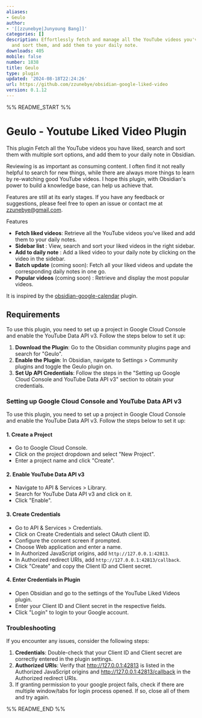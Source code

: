 ```yaml
---
aliases:
- Geulo
author:
- '[[zzunebye|Junyoung Bang]]'
categories: []
description: Effortlessly fetch and manage all the YouTube videos you've liked, search
  and sort them, and add them to your daily note.
downloads: 405
mobile: false
number: 1838
title: Geulo
type: plugin
updated: '2024-08-18T22:24:26'
url: https://github.com/zzunebye/obsidian-google-liked-video
version: 0.1.12
---
```


%% README_START %%

# Geulo - Youtube Liked Video Plugin


This plugin Fetch all the YouTube videos you have liked, search and sort them with multiple sort options, and add them to your daily note in Obsidian.

Reviewing is as important as consuming content. I often find it not really helpful to search for new things, while there are always more things to learn by re-watching good YouTube videos. I hope this plugin, with Obsidian's power to build a knowledge base, can help us achieve that.

Features are still at its early stages. If you have any feedback or suggestions, please feel free to open an issue or contact me at [zzunebye@gmail.com](mailto:zzunebye@gmail.com).


Features
- **Fetch liked videos**: Retrieve all the YouTube videos you've liked and add them to your daily notes.
- **Sidebar list** : View, search and sort your liked videos in the right sidebar.
- **Add to daily note** : Add a liked video to your daily note by clicking on the video in the sidebar.
- **Batch update** (coming soon): Fetch all your liked videos and update the corresponding daily notes in one go.
- **Popular videos** (coming soon) : Retrieve and display the most popular videos.

It is inspired by the [obsidian-google-calendar](https://github.com/YukiGasai/obsidian-google-calendar) plugin.

## Requirements

To use this plugin, you need to set up a project in Google Cloud Console and enable the YouTube Data API v3. Follow the steps below to set it up:

1. **Download the Plugin**: Go to the Obsidian community plugins page and search for "Geulo".
2. **Enable the Plugin**: In Obsidian, navigate to Settings > Community plugins and toggle the Geulo plugin on.
3. **Set Up API Credentials**: Follow the steps in the "Setting up Google Cloud Console and YouTube Data API v3" section to obtain your credentials.

### Setting up Google Cloud Console and YouTube Data API v3

To use this plugin, you need to set up a project in Google Cloud Console and enable the YouTube Data API v3. Follow the steps below to set it up:

#### 1. Create a Project

* Go to Google Cloud Console.
* Click on the project dropdown and select "New Project".
* Enter a project name and click "Create".

#### 2. Enable YouTube Data API v3

* Navigate to API & Services > Library.
* Search for YouTube Data API v3 and click on it.
* Click "Enable".

#### 3. Create Credentials

* Go to API & Services > Credentials.
* Click on Create Credentials and select OAuth client ID.
* Configure the consent screen if prompted.
* Choose Web application and enter a name.
* In Authorized JavaScript origins, add `http://127.0.0.1:42813`.
* In Authorized redirect URIs, add `http://127.0.0.1:42813/callback`.
* Click "Create" and copy the Client ID and Client secret.

#### 4. Enter Credentials in Plugin

* Open Obsidian and go to the settings of the YouTube Liked Videos plugin.
* Enter your Client ID and Client secret in the respective fields.
* Click "Login" to login to your Google account.

### Troubleshooting

If you encounter any issues, consider the following steps:
1. **Credentials**: Double-check that your Client ID and Client secret are correctly entered in the plugin settings.
2. **Authorized URIs**: Verify that http://127.0.0.1:42813 is listed in the Authorized JavaScript origins and http://127.0.0.1:42813/callback in the Authorized redirect URIs.
3. If granting permission to your google project fails, check if there are multiple window/tabs for login process opened. If so, close all of them and try again.



%% README_END %%